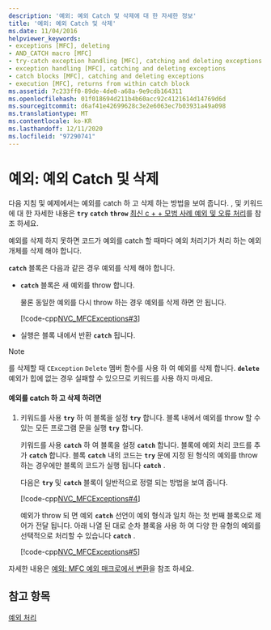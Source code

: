 ```yaml
---
description: '예외: 예외 Catch 및 삭제에 대 한 자세한 정보'
title: '예외: 예외 Catch 및 삭제'
ms.date: 11/04/2016
helpviewer_keywords:
- exceptions [MFC], deleting
- AND_CATCH macro [MFC]
- try-catch exception handling [MFC], catching and deleting exceptions
- exception handling [MFC], catching and deleting exceptions
- catch blocks [MFC], catching and deleting exceptions
- execution [MFC], returns from within catch block
ms.assetid: 7c233ff0-89de-4de0-a68a-9e9cdb164311
ms.openlocfilehash: 01f018694d211b4b60acc92c4121614d14769d6d
ms.sourcegitcommit: d6af41e42699628c3e2e6063ec7b03931a49a098
ms.translationtype: MT
ms.contentlocale: ko-KR
ms.lasthandoff: 12/11/2020
ms.locfileid: "97290741"
---
```

# <a name="exceptions-catching-and-deleting-exceptions"></a>예외: 예외 Catch 및 삭제

다음 지침 및 예제에서는 예외를 catch 하 고 삭제 하는 방법을 보여 줍니다. , 및 키워드에 대 한 자세한 내용은 **`try`** **`catch`** **`throw`** [최신 c + + 모범 사례 예외 및 오류 처리](../cpp/errors-and-exception-handling-modern-cpp.md)를 참조 하세요.

예외를 삭제 하지 못하면 코드가 예외를 catch 할 때마다 예외 처리기가 처리 하는 예외 개체를 삭제 해야 합니다.

**`catch`** 블록은 다음과 같은 경우 예외를 삭제 해야 합니다.

- **`catch`** 블록은 새 예외를 throw 합니다.

   물론 동일한 예외를 다시 throw 하는 경우 예외를 삭제 하면 안 됩니다.

   [!code-cpp[NVC_MFCExceptions#3](codesnippet/cpp/exceptions-catching-and-deleting-exceptions_1.cpp)]

- 실행은 블록 내에서 반환 **`catch`** 됩니다.

> [!NOTE]
> 를 삭제할 때 `CException` `Delete` 멤버 함수를 사용 하 여 예외를 삭제 합니다. **`delete`** 예외가 힙에 없는 경우 실패할 수 있으므로 키워드를 사용 하지 마세요.

#### <a name="to-catch-and-delete-exceptions"></a>예외를 catch 하 고 삭제 하려면

1. 키워드를 사용 **`try`** 하 여 블록을 설정 **`try`** 합니다. 블록 내에서 예외를 throw 할 수 있는 모든 프로그램 문을 실행 **`try`** 합니다.

   키워드를 사용 **`catch`** 하 여 블록을 설정 **`catch`** 합니다. 블록에 예외 처리 코드를 추가 **`catch`** 합니다. 블록 **`catch`** 내의 코드는 **`try`** 문에 지정 된 형식의 예외를 throw 하는 경우에만 블록의 코드가 실행 됩니다 **`catch`** .

   다음은 **`try`** 및 **`catch`** 블록이 일반적으로 정렬 되는 방법을 보여 줍니다.

   [!code-cpp[NVC_MFCExceptions#4](codesnippet/cpp/exceptions-catching-and-deleting-exceptions_2.cpp)]

   예외가 throw 되 면 예외 **`catch`** 선언이 예외 형식과 일치 하는 첫 번째 블록으로 제어가 전달 됩니다. 아래 나열 된 대로 순차 블록을 사용 하 여 다양 한 유형의 예외를 선택적으로 처리할 수 있습니다 **`catch`** .

   [!code-cpp[NVC_MFCExceptions#5](codesnippet/cpp/exceptions-catching-and-deleting-exceptions_3.cpp)]

자세한 내용은 [예외: MFC 예외 매크로에서 변환](exceptions-converting-from-mfc-exception-macros.md)을 참조 하세요.

## <a name="see-also"></a>참고 항목

[예외 처리](exception-handling-in-mfc.md)
